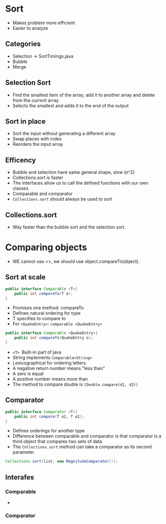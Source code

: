 # Sort

- Makes problem more efficient
- Easier to analyze

## Categories

- Selection -> SortTimings.java
- Bubble
- Merge

## Selection Sort

- Find the smallest item of the array, add it to another array and delete from the current array.
- Selects the smallest and adds it to the end of the output

## Sort in place

- Sort the input without generating a different array
- Swap places with index
- Reorders the input array

## Efficency

- Bubble and selection have same general shape, slow (n^2)
- Collections.sort is faster
- The interfaces allow us to call the defined functions with our own classes
- Comparable and comparator
- `Collections.sort` should always be used to sort

## Collections.sort

- Way faster than the bubble sort and the selection sort.

# Comparing objects

- WE cannot use <>, we should use object.compareTo(object).

## Sort at scale

```java
public interface Comparable <T>{
    public int compareTo(T o);
}
```

- Promises one method: compareTo
- Defines natural ordering for type
- T specifies to compare to
- For `<QuakeEntry>`: `comparable <QuakeEntry>`

```java
public interface Comparable <QuakeEntry>{
    public int compareTo(QuakeEntry o);
}
```

- `<T> `Built-in part of java
- String implements `Comparable<String>`
- Lexicographical for ordering letters
- A negative return number means "less than"
- A zero is equal
- A positive number means more than
- The method to compare double is `(Double.compare(d1, d2))`

## Comparator

```java
public interface Comparator <T>{
    public int compare(T o1, T o2);
}
```

- Defines orderings for another type
- Difference between comparable and comparator is that comparator is a third object that compares two sets of data
- The `Collections.sort` method can take a comparator as its second parameter

```java
Collections.sort(list, new MagnitudeComparator());
```

## Interafes

### Comparable 
- 
### Comparator